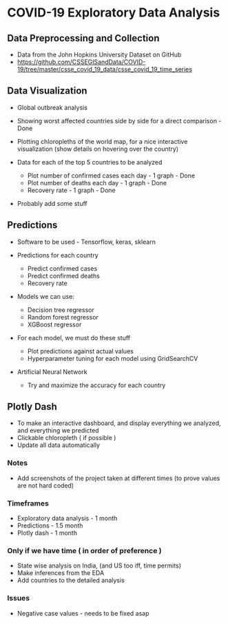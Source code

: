 # COVID-19 Exploratory Data Analysis

## Data Preprocessing and Collection

- Data from the John Hopkins University Dataset on GitHub
- https://github.com/CSSEGISandData/COVID-19/tree/master/csse_covid_19_data/csse_covid_19_time_series

## Data Visualization

- Global outbreak analysis

- Showing worst affected countries side by side for a direct comparison - Done

- Plotting chloropleths of the world map, for a nice interactive visualization (show details on hovering over the country)

- Data for each of the top 5 countries to be analyzed
    - Plot number of confirmed cases each day - 1 graph - Done
    - Plot number of deaths each day - 1 graph - Done
    - Recovery rate - 1 graph - Done
    
- Probably add some stuff

## Predictions

- Software to be used - Tensorflow, keras, sklearn

- Predictions for each country
    - Predict confirmed cases
    - Predict confirmed deaths
    - Recovery rate

- Models we can use:
    - Decision tree regressor
    - Random forest regressor
    - XGBoost regressor

- For each model, we must do these stuff
    - Plot predictions against actual values
    - Hyperparameter tuning for each model using GridSearchCV

- Artificial Neural Network
    - Try and maximize the accuracy for each country

## Plotly Dash

- To make an interactive dashboard, and display everything we analyzed, and everything we predicted
- Clickable chloropleth ( if possible )
- Update all data automatically

### Notes
- Add screenshots of the project taken at different times (to prove values are not hard coded)

### Timeframes
- Exploratory data analysis - 1 month
- Predictions - 1.5 month
- Plotly dash - 1 month

### Only if we have time ( in order of preference )

- State wise analysis on India, (and US too iff, time permits)
- Make inferences from the EDA
- Add countries to the detailed analysis

### Issues

- Negative case values - needs to be fixed asap
